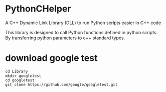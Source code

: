 # PythonCHelper
A C++ Dynamic Link Library (DLL) to run Python scripts easier in C++ code

This library is designed to call Python functions defined in python scripts.
By transferring python parameters to c++ standard types.


# download google test
```
cd Library
mkdir googletest
cd googletest
git clone https://github.com/google/googletest.git
```
